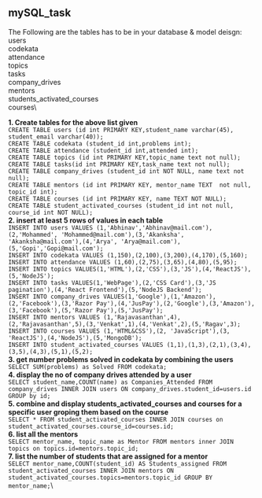## mySQL_task

The Following are the tables has to be in your database & model deisgn:\
users\
codekata\
attendance\
topics\
tasks\
company_drives\
mentors\
students_activated_courses\
courses\

**1. Create tables for the above list given** \
`CREATE TABLE users (id int PRIMARY KEY,student_name varchar(45), student_email varchar(40));`\
`CREATE TABLE codekata (student_id int,problems int);`\
`CREATE TABLE attendance (student_id int,attended int);`\
`CREATE TABLE topics (id int PRIMARY KEY,topic_name text not null);`\
`CREATE TABLE tasks(id int PRIMARY KEY,task_name text not null);`\
`CREATE TABLE company_drives (student_id int NOT NULL, name text not null);`\
`CREATE TABLE mentors (id int PRIMARY KEY, mentor_name TEXT  not null, topic_id int);`\
`CREATE TABLE courses (id int PRIMARY KEY, name TEXT NOT NULL);`\
`CREATE TABLE student_activated_courses (student_id int not null, course_id int NOT NULL);`\
**2. insert at least 5 rows of values in each table**\
`INSERT INTO users VALUES (1,'Abhinav','Abhinav@mail.com'),(2,'Mohammed', 'Mohammed@mail.com'),(3,'Akanksha', 'Akanksha@mail.com'),(4,'Arya', 'Arya@mail.com'),(5,'Gopi','Gopi@mail.com');`\
`INSERT INTO codekata VALUES (1,150),(2,100),(3,200),(4,170),(5,160);`\
`INSERT INTO attendance VALUES (1,60),(2,75),(3,65),(4,80),(5,95);`\
`INSERT INTO topics VALUES(1,'HTML'),(2,'CSS'),(3,'JS'),(4,'ReactJS'),(5,'NodeJS');`\
`INSERT INTO tasks VALUES(1,'WebPage'),(2,'CSS Card'),(3,'JS pagination'),(4,'React Frontend'),(5,'NodeJS Backend');`\
`INSERT INTO company_drives VALUES(1,'Google'),(1,'Amazon'),(2,'Facebook'),(3,'Razor Pay'),(4,'JusPay'),(2,'Google'),(3,'Amazon'),(3,'Facebook'),(5,'Razor Pay'),(5,'JusPay');`\
`INSERT INTO mentors VALUES (1,'Rajavasanthan',4),(2,'Rajavasanthan',5),(3,'Venkat',1),(4,'Venkat',2),(5,'Ragav',3);`\
`INSERT INTO courses VALUES (1,'HTML&CSS'),(2, 'JavaScript'),(3, 'ReactJS'),(4,'NodeJS'),(5,'MongoDB');`\
`INSERT INTO student_activated_courses VALUES (1,1),(1,3),(2,1),(3,4),(3,5),(4,3),(5,1),(5,2);`\
**3. get number problems solved in codekata by combining the users** \
`SELECT SUM(problems) as Solved FROM codekata;`\
**4. display the no of company drives attended by a user**\
`SELECT student_name,COUNT(name) as Companies_Attended FROM company_drives INNER JOIN users ON company_drives.student_id=users.id GROUP by id;`\
**5. combine and display students_activated_courses and courses for a specific user groping them based on the course**\
`SELECT * FROM student_activated_courses INNER JOIN courses on student_activated_courses.course_id=courses.id;`\
**6. list all the mentors**\
`SELECT mentor_name, topic_name as Mentor FROM mentors inner JOIN topics on topics.id=mentors.topic_id;`\
**7. list the number of students that are assigned for a mentor**\
`SELECT mentor_name,COUNT(student_id) AS Students_assigned FROM student_activated_courses INNER JOIN mentors ON student_activated_courses.topics=mentors.topic_id GROUP BY mentor_name;`\
